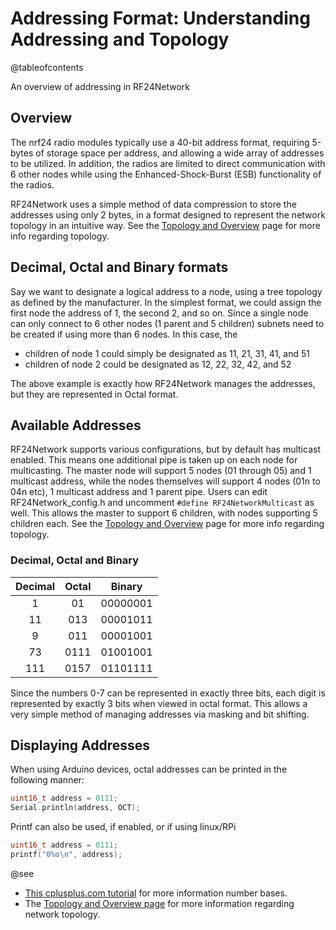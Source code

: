 # Addressing Format: Understanding Addressing and Topology

@tableofcontents

<!-- markdownlint-disable MD033 MD032 -->
An overview of addressing in RF24Network

## Overview

The nrf24 radio modules typically use a 40-bit address format, requiring 5-bytes of storage space per address, and allowing a wide
array of addresses to be utilized. In addition, the radios are limited to direct communication with 6 other nodes while using the
Enhanced-Shock-Burst (ESB) functionality of the radios.

RF24Network uses a simple method of data compression to store the addresses using only 2 bytes, in a format designed to represent the
network topology in an intuitive way.
See the [Topology and Overview](md_docs_tuning.html) page for more info regarding topology.

## Decimal, Octal and Binary formats

Say we want to designate a logical address to a node, using a tree topology as defined by the
manufacturer. In the simplest format, we could assign the first node the address of 1, the second
2, and so on. Since a single node can only connect to 6 other nodes (1 parent and 5 children)
subnets need to be created if using more than 6 nodes. In this case, the

- children of node 1 could simply be designated as 11, 21, 31, 41, and 51
- children of node 2 could be designated as 12, 22, 32, 42, and 52

The above example is exactly how RF24Network manages the addresses, but they are represented in Octal format.

## Available Addresses

RF24Network supports various configurations, but by default has multicast enabled. This means one additional pipe is taken up on each
node for multicasting. The master node will support 5 nodes (01 through 05) and 1 multicast address, while the nodes themselves will
support 4 nodes (01n to 04n etc), 1 multicast address and 1 parent pipe. Users can edit RF24Network_config.h and uncomment
`#define RF24NetworkMulticast` as well. This allows the master to support 6 children, with nodes supporting 5 children each.
See the [Topology and Overview](md_docs_tuning.html) page for more info regarding topology.

### Decimal, Octal and Binary

| Decimal | Octal |  Binary  |
| :-----: | :---: | :------: |
|    1    |  01   | 00000001 |
|   11    |  013  | 00001011 |
|    9    |  011  | 00001001 |
|   73    | 0111  | 01001001 |
|   111   | 0157  | 01101111 |

Since the numbers 0-7 can be represented in exactly three bits, each digit is represented by
exactly 3 bits when viewed in octal format. This allows a very simple method of managing addresses
via masking and bit shifting.

## Displaying Addresses

When using Arduino devices, octal addresses can be printed in the following manner:

```cpp
uint16_t address = 0111;
Serial.println(address, OCT);
```

Printf can also be used, if enabled, or if using linux/RPi

```cpp
uint16_t address = 0111;
printf("0%o\n", address);
```

@see
- [This cplusplus.com tutorial](http://www.cplusplus.com/doc/hex/) for more information number bases.
- The [Topology and Overview page](md_docs_tuning.html) for more information regarding network topology.
